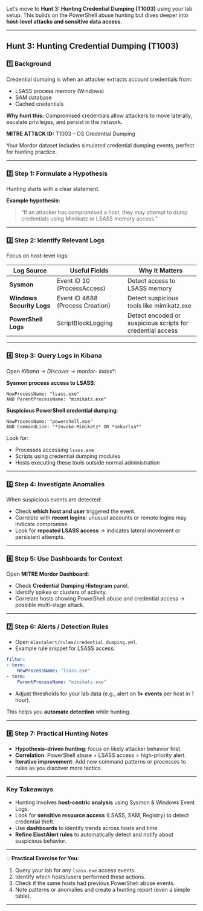 Let’s move to **Hunt 3: Hunting Credential Dumping (T1003)** using your lab setup. This builds on the PowerShell abuse hunting but dives deeper into **host-level attacks and sensitive data access**.

---

## **Hunt 3: Hunting Credential Dumping (T1003)**

### 1️⃣ Background

Credential dumping is when an attacker extracts account credentials from:

* LSASS process memory (Windows)
* SAM database
* Cached credentials

**Why hunt this:** Compromised credentials allow attackers to move laterally, escalate privileges, and persist in the network.

**MITRE ATT&CK ID:** T1003 – OS Credential Dumping

Your Mordor dataset includes simulated credential dumping events, perfect for hunting practice.

---

### 2️⃣ Step 1: Formulate a Hypothesis

Hunting starts with a clear statement.

**Example hypothesis:**

> “If an attacker has compromised a host, they may attempt to dump credentials using Mimikatz or LSASS memory access.”

---

### 3️⃣ Step 2: Identify Relevant Logs

Focus on host-level logs:

| Log Source                | Useful Fields                    | Why It Matters                                             |
| ------------------------- | -------------------------------- | ---------------------------------------------------------- |
| **Sysmon**                | Event ID 10 (ProcessAccess)      | Detect access to LSASS memory                              |
| **Windows Security Logs** | Event ID 4688 (Process Creation) | Detect suspicious tools like mimikatz.exe                  |
| **PowerShell Logs**       | ScriptBlockLogging               | Detect encoded or suspicious scripts for credential access |

---

### 4️⃣ Step 3: Query Logs in Kibana

Open **Kibana → Discover → mordor-* index**:

**Sysmon process access to LSASS**:

```text
NewProcessName: "lsass.exe"
AND ParentProcessName: "mimikatz.exe"
```

**Suspicious PowerShell credential dumping**:

```text
NewProcessName: "powershell.exe"
AND CommandLine: "*Invoke-Mimikatz* OR *sekurlsa*"
```

Look for:

* Processes accessing `lsass.exe`
* Scripts using credential dumping modules
* Hosts executing these tools outside normal administration

---

### 5️⃣ Step 4: Investigate Anomalies

When suspicious events are detected:

* Check **which host and user** triggered the event.
* Correlate with **recent logins**: unusual accounts or remote logins may indicate compromise.
* Look for **repeated LSASS access** → indicates lateral movement or persistent attempts.

---

### 6️⃣ Step 5: Use Dashboards for Context

Open **MITRE Mordor Dashboard**:

* Check **Credential Dumping Histogram** panel.
* Identify spikes or clusters of activity.
* Correlate hosts showing PowerShell abuse and credential access → possible multi-stage attack.

---

### 7️⃣ Step 6: Alerts / Detection Rules

* Open `elastalert/rules/credential_dumping.yml`.
* Example rule snippet for LSASS access:

```yaml
filter:
- term:
    NewProcessName: "lsass.exe"
- term:
    ParentProcessName: "mimikatz.exe"
```

* Adjust thresholds for your lab data (e.g., alert on **1+ events** per host in 1 hour).

This helps you **automate detection** while hunting.

---

### 8️⃣ Step 7: Practical Hunting Notes

* **Hypothesis-driven hunting**: focus on likely attacker behavior first.
* **Correlation**: PowerShell abuse + LSASS access = high-priority alert.
* **Iterative improvement**: Add new command patterns or processes to rules as you discover more tactics.

---

### Key Takeaways

* Hunting involves **host-centric analysis** using Sysmon & Windows Event Logs.
* Look for **sensitive resource access** (LSASS, SAM, Registry) to detect credential theft.
* Use **dashboards** to identify trends across hosts and time.
* **Refine ElastAlert rules** to automatically detect and notify about suspicious behavior.

---

💡 **Practical Exercise for You:**

1. Query your lab for any `lsass.exe` access events.
2. Identify which hosts/users performed these actions.
3. Check if the same hosts had previous PowerShell abuse events.
4. Note patterns or anomalies and create a hunting report (even a simple table).

---
